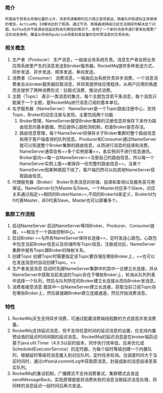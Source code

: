 ### 简介
	阿里由于贸易业务吞吐量的上升，消息传递集群的压力随之变得紧迫，随着队列和虚拟主体使用的增加，ActiveMq IO模块达到了瓶颈。通过节流、断路器或降级已经无法很好的解决这个问题。Kafka也并不能满足低延迟和高可靠性的情况下，发明了一个新的消息传递引擎来处理更广泛的消息用例，覆盖从传统的pub/sub场景到高容量的实时零误差的交易系统。

### 相关概念
1. 生产者（Producer）
	生产消息，一般由业务系统负责。消息生产者会把业务应用系统里产生的消息发送到broker服务器。RocketMq提供多种发送方式，同步发送、异步发送、顺序发送、单向发送。
2. 消费者（Consumer）
	消费消息，一般由后台系统负责异步消费。一个消息消费者会从broker服务器拉取消息，并将其提供给应用程序。从用户应用的角度而言提供了两种消费形式：拉取式消费、推动式消费。
3. 主题（Topic）
	表示一类消息的集合，每个主题包含若干条消息，每个消息只能属于一个主题，是RocketMq进行消息订阅的基本单位。
4. 名字服务器（NameServer）
	NameServer是一个Topic路由注册中心，支持Topic、Broker的动态注册与发现。主要包括两个功能
	1. Broker管理，NameServer接受Broker集群的注册信息并保存下来作为路由信息的基本数据。然后提供心跳检测机制，检查Broker是否存活。
	2. 路由信息管理，每个NameServer将保存关于Broker集群的整个路由信息和用于客户端查询的队列信息。Producer和Consumer通过NameServer就可以知道整个Broker集群的路由信息，从而进行消息的投递和消费。
	NameServer通常会有==多个实例部署==，各实例间不进行信息通讯。Broker是向==每一台NameServer==注册自己的路由信息，所以每一个NameServer实例上面==都保存一份完整的路由信息==。当某个NameServer因某种原因下线了，客户端仍然可以向其他NameServer获取路由信息。
5. 代理服务器（Broker）
	Broker负责消息的存储、投递和查询以及服务高可用保证。NameServer分为Master与Slave。一个Master对应多个Slave，对应关系通过指定==相同的BrokerName==,不同的BrokerId来定义，BrokerId为0代表Master，非0代表Slave。Master也可以部署多个。

### 集群工作流程
1. 启动NameServer
	启动NameServer等待Broker、Producer、Consumer链接，==相当于一个路由控制中心。==
2. 启动Broker
	==与所有NameServer保持长连接==，定时发送心跳包。心跳包中包含当前Broker信息以及存储所有Topic信息。注册成功后，NameServer集群中就有Topic跟Broker的映射关系。
3. 创建Topic
	创建Topic时需要指定该Topic要存储在哪些Broker上，==也可以在发送消息时自动创建Topic。==
4. 生产者发送消息
	启动时先跟NameServer集群中的其中一台建立长连接，并从NameServer中获取当前发送的Topic存在于哪些Broker上，轮询从队列列表中选择一个队列，然后与队列所在的Broker建立长连接从而向Broker发消息。
5. 消费者接受消息
	跟其中一台NameServer建立长连接，获取当前订阅Topic存在哪些Broker上，然后直接跟Broker建立连接通道，然后开始消费消息。
### 特性
1. RocketMq天生支持异步消费，可通过配置消费端线程数的方式提高并发消费量。
2. RocketMq支持延迟消息，但不支持任意时间的延迟消息的设置，仅支持内置预设值的延迟时间间隔的延迟消息。
		RocketMq的延迟消息是在broker端启动基于java.util.Timer（4.9.3以前的版本，同步执行效率低，后来优化成ScheduledExecutorService）的定时器，为每个延时等级创建一个内置队列，根据延时等级将消息置入到对应队列，定时任务轮询。当调度时间大于当前时间时，通过offset从commitLog中获取原消息，封装成新的消息投递至真实队列。
3. RocketMq的重试机制，广播模式不支持消费重试，集群模式会发送sendMessageBack。实现原理就是将消费失败的消息当做延迟消息处理，将同样的消息延迟一段时间后再次发送。